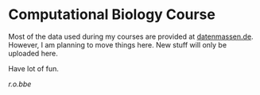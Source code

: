# Computational Biology Course

Most of the data used during my courses are provided at [datenmassen.de](https://datenmassen.de). However, I am planning to move things here. New stuff will only be uploaded here.

Have  lot of fun.

*r.o.bbe*
